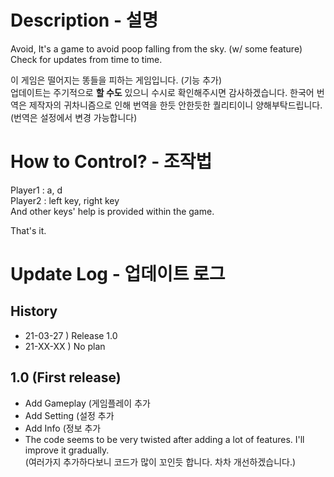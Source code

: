 # Description - 설명
Avoid, It's a game to avoid poop falling from the sky. (w/ some feature)  
Check for updates from time to time.

이 게임은 떨어지는 똥들을 피하는 게임입니다. (기능 추가)  
업데이트는 주기적으로 **할 수도** 있으니 수시로 확인해주시면 감사하겠습니다.
한국어 번역은 제작자의 귀차니즘으로 인해 번역을 한듯 안한듯한 퀄리티이니 양해부탁드립니다. (번역은 설정에서 변경 가능합니다)  

# How to Control? - 조작법
Player1 : a, d  
Player2 : left key, right key  
And other keys' help is provided within the game.  

That's it.

# Update Log - 업데이트 로그
## History
- 21-03-27 ) Release 1.0  
- 21-XX-XX ) No plan

## 1.0 (First release)
- Add Gameplay (게임플레이 추가
- Add Setting  (설정 추가
- Add Info     (정보 추가
- The code seems to be very twisted after adding a lot of features. I'll improve it gradually.  
(여러가지 추가하다보니 코드가 많이 꼬인듯 합니다. 차차 개선하겠습니다.)
